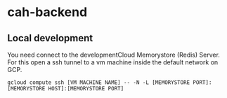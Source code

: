 # cah-backend

## Local development
You need connect to the developmentCloud Memorystore (Redis) Server.
For this open a ssh tunnel to a vm machine inside the default network on GCP.

```
gcloud compute ssh [VM MACHINE NAME] -- -N -L [MEMORYSTORE PORT]:[MEMORYSTORE HOST]:[MEMORYSTORE PORT]
``` 